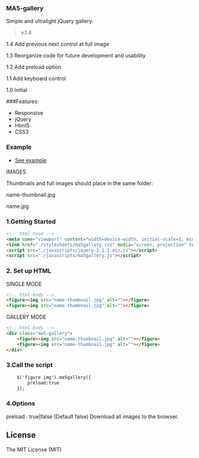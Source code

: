 ### MA5-gallery ###
Simple and ultralight jQuery gallery.
>v.1.4

1.4 Add previous next control at full image

1.3 Reorganize code for future development and usability

1.2 Add preload option

1.1 Add keyboard control

1.0 Initial

###Features:
* Responsive
* jQuery
* Html5
* CSS3

### Example
* [See example](http://galeria.ma5.pl/)

IMAGES 

Thumbnails and full images should place in the same folder:

name-thumbnail.jpg

name.jpg

### 1.Getting Started
```html
<!-- html head -->
<meta name="viewport" content="width=device-width, initial-scale=1, minimal-ui, user-scalable=no">
<link href="./stylesheets/ma5gallery.css" media="screen, projection" rel="stylesheet" type="text/css">
<script src="./javascripts/jquery-2.1.1.min.js"></script>
<script src="./javascripts/ma5gallery.js"></script>
```

### 2. Set up HTML

SINGLE MODE
```html
<!-- html body -->
<figure><img src="name-thumbnail.jpg" alt=""></figure>
<figure><img src="name-thumbnail.jpg" alt=""></figure>
```

GALLERY MODE
```html
<!-- html body -->
<div class="ma5-gallery">
    <figure><img src="name-thumbnail.jpg" alt=""></figure>
    <figure><img src="name-thumbnail.jpg" alt=""></figure>
</div>
```

### 3.Call the script

```html
    $('figure img').ma5gallery({
        preload:true
    });
```

### 4.Options
preload : true|false (Default false) Download all images to the browser.

License
------------
The MIT License (MIT)